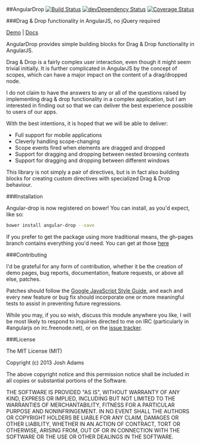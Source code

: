 ##AngularDrop [![Build Status](https://travis-ci.org/caitp/angular-drop.svg?branch=master)](https://travis-ci.org/caitp/angular-drop) [![devDependency Status](https://david-dm.org/caitp/angular-drop/dev-status.svg)](https://david-dm.org/caitp/angular-drop#info=devDependencies) [![Coverage Status](http://img.shields.io/coveralls/caitp/angular-drop/master.svg)](https://coveralls.io/r/caitp/angular-drop?branch=master)

###Drag & Drop functionality in AngularJS, no jQuery required

[Demo](http://caitp.github.io/angular-drop) | [Docs](http://caitp.github.io/angular-drop/docs)

AngularDrop provides simple building blocks for Drag & Drop functionality in AngularJS.

Drag & Drop is a fairly complex user interaction, even though it might seem trivial initially. It is further complicated in AngularJS by the concept of scopes, which can have a major impact on the content of a drag/dropped node.

I do not claim to have the answers to any or all of the questions raised by implementing drag & drop functionality in a complex application, but I am interested in finding out so that we can deliver the best experience possible to users of our apps.

With the best intentions, it is hoped that we will be able to deliver:

- Full support for mobile applications
- Cleverly handling scope-changing
- Scope events fired when elements are dragged and dropped
- Support for dragging and dropping between nested browsing contexts
- Support for dragging and dropping between different windows

This library is not simply a pair of directives, but is in fact also building blocks for creating custom directives with specialized Drag & Drop behaviour.

###Installation

Angular-drop is now registered on bower! You can install, as you'd expect, like so:

```bash
bower install angular-drop --save
```

If you prefer to get the package using more traditional means, the gh-pages branch contains everything you'd need. You can get at those [here](https://github.com/caitp/angular-drop/tree/gh-pages)


###Contributing

I'd be grateful for any form of contribution, whether it be the creation of demo pages, bug reports, documentation, feature requests, or above all else, patches.

Patches should follow the [Google JavaScript Style Guide](http://google-styleguide.googlecode.com/svn/trunk/javascriptguide.xml), and each and every new feature or bug fix should incorporate one or more meaningful tests to assist in preventing future regressions.

While you may, if you so wish, discuss this module anywhere you like, I will be most likely to respond to inquiries directed to me on IRC (particularly in #angularjs on irc.freenode.net), or on the [issue tracker](https://github.com/caitp/angular-drop/issues).

###License

The MIT License (MIT)

Copyright (c) 2013 Josh Adams


The above copyright notice and this permission notice shall be included in
all copies or substantial portions of the Software.

THE SOFTWARE IS PROVIDED "AS IS", WITHOUT WARRANTY OF ANY KIND, EXPRESS OR
IMPLIED, INCLUDING BUT NOT LIMITED TO THE WARRANTIES OF MERCHANTABILITY,
FITNESS FOR A PARTICULAR PURPOSE AND NONINFRINGEMENT. IN NO EVENT SHALL THE
AUTHORS OR COPYRIGHT HOLDERS BE LIABLE FOR ANY CLAIM, DAMAGES OR OTHER
LIABILITY, WHETHER IN AN ACTION OF CONTRACT, TORT OR OTHERWISE, ARISING FROM,
OUT OF OR IN CONNECTION WITH THE SOFTWARE OR THE USE OR OTHER DEALINGS IN
THE SOFTWARE.
